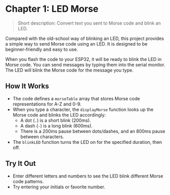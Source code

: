 # Chapter 1: LED Morse

> Short description: Convert text you sent to Morse code and blink an LED.

Compared with the old-school way of blinking an LED, this project provides a simple way to send Morse code using an LED. It is designed to be beginner-friendly and easy to use.

When you flash the code to your ESP32, it will be ready to blink the LED in Morse code. You can send messages by typing them into the serial monitor. The LED will blink the Morse code for the message you type.

## How It Works

- The code defines a `morseTable` array that stores Morse code representations for A-Z and 0-9.
- When you type a character, the `displayMorse` function looks up the Morse code and blinks the LED accordingly:
  - A dot (`.`) is a short blink (200ms).
  - A dash (`-`) is a long blink (600ms).
  - There is a 200ms pause between dots/dashes, and an 800ms pause between characters.
- The `blinkLED` function turns the LED on for the specified duration, then off.

## Try It Out

- Enter different letters and numbers to see the LED blink different Morse code patterns.
- Try entering your initials or favorite number.
